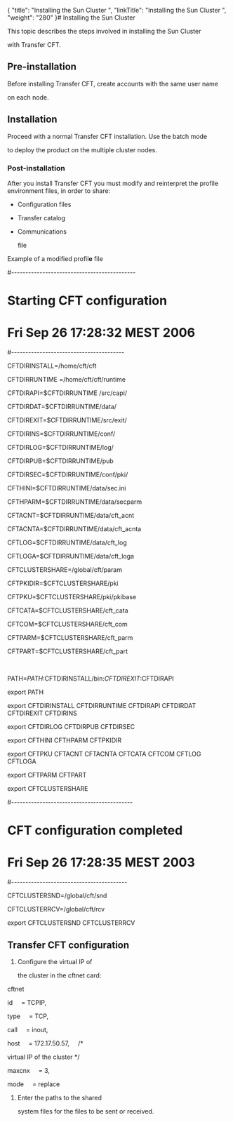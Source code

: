 {
    "title": "Installing the Sun Cluster ",
    "linkTitle": "Installing the Sun Cluster ",
    "weight": "280"
}# <span id="Installing_Solaris_Sun_cluster_CFT"></span>Installing the Sun Cluster

This topic describes the steps involved in installing the Sun Cluster
with Transfer CFT.

## Pre-installation

Before installing Transfer CFT, create accounts with the same user name
on each node.

## Installation

Proceed with a normal Transfer CFT installation. Use the batch mode
to deploy the product on the multiple cluster nodes.

### Post-installation

After you install Transfer CFT you must modify and reinterpret the profile environment files, in order to share:

-   Configuration files
-   Transfer catalog
-   Communications
    file

Example of a modified profil**e** file

#--------------------------------------------

# Starting CFT configuration

# Fri Sep 26 17:28:32 MEST 2006

#----------------------------------------

CFTDIRINSTALL=/home/cft/cft

CFTDIRRUNTIME =/home/cft/cft/runtime

CFTDIRAPI=$CFTDIRRUNTIME /src/capi/

CFTDIRDAT=$CFTDIRRUNTIME/data/

CFTDIREXIT=$CFTDIRRUNTIME/src/exit/

CFTDIRINS=$CFTDIRRUNTIME/conf/

CFTDIRLOG=$CFTDIRRUNTIME/log/

CFTDIRPUB=$CFTDIRRUNTIME/pub

CFTDIRSEC=$CFTDIRRUNTIME/conf/pki/

CFTHINI=$CFTDIRRUNTIME/data/sec.ini

CFTHPARM=$CFTDIRRUNTIME/data/secparm

CFTACNT=$CFTDIRRUNTIME/data/cft\_acnt

CFTACNTA=$CFTDIRRUNTIME/data/cft\_acnta

CFTLOG=$CFTDIRRUNTIME/data/cft\_log

CFTLOGA=$CFTDIRRUNTIME/data/cft\_loga

CFTCLUSTERSHARE=/global/cft/param

CFTPKIDIR=$CFTCLUSTERSHARE/pki

CFTPKU=$CFTCLUSTERSHARE/pki/pkibase

CFTCATA=$CFTCLUSTERSHARE/cft\_cata

CFTCOM=$CFTCLUSTERSHARE/cft\_com

CFTPARM=$CFTCLUSTERSHARE/cft\_parm

CFTPART=$CFTCLUSTERSHARE/cft\_part

 

PATH=$PATH:$CFTDIRINSTALL/bin:$CFTDIREXIT:$CFTDIRAPI

export PATH

export CFTDIRINSTALL CFTDIRRUNTIME CFTDIRAPI CFTDIRDAT CFTDIREXIT CFTDIRINS

export CFTDIRLOG CFTDIRPUB CFTDIRSEC

export CFTHINI CFTHPARM CFTPKIDIR

export CFTPKU CFTACNT CFTACNTA CFTCATA CFTCOM CFTLOG CFTLOGA

export CFTPARM CFTPART

export CFTCLUSTERSHARE

#-------------------------------------------

# CFT configuration completed

# Fri Sep 26 17:28:35 MEST 2003

#-----------------------------------------

CFTCLUSTERSND=/global/cft/snd

CFTCLUSTERRCV=/global/cft/rcv

export CFTCLUSTERSND CFTCLUSTERRCV

## <span id="Solaris_Sun_cluster_monitor_configuration"></span>Transfer CFT configuration

1.  Configure the virtual IP of
    the cluster in the cftnet card:

cftnet    
id     = TCPIP,  
type     = TCP,  
call     = inout,  
host     = 172.17.50.57,     /\*
virtual IP of the cluster \*/  
maxcnx     = 3,  
mode     = replace

1.  Enter the paths to the shared
    system files for the files to be sent or received.
